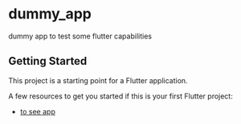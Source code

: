 # dummy_app

dummy app to test some flutter capabilities

## Getting Started

This project is a starting point for a Flutter application.

A few resources to get you started if this is your first Flutter project:

- [to see app](https://flutter.dev/docs/get-started/codelab)



